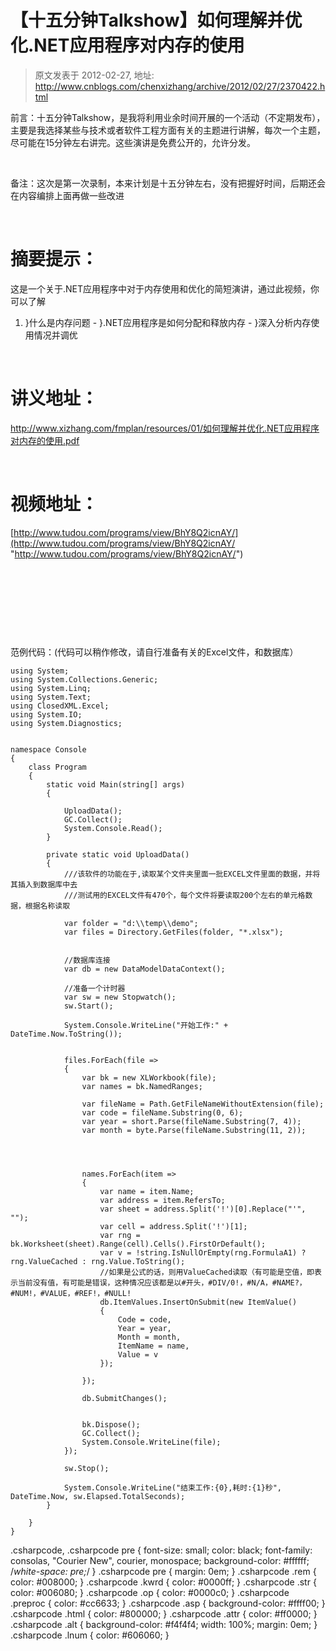 # 【十五分钟Talkshow】如何理解并优化.NET应用程序对内存的使用 
> 原文发表于 2012-02-27, 地址: http://www.cnblogs.com/chenxizhang/archive/2012/02/27/2370422.html 


前言：十五分钟Talkshow，是我将利用业余时间开展的一个活动（不定期发布），主要是我选择某些与技术或者软件工程方面有关的主题进行讲解，每次一个主题，尽可能在15分钟左右讲完。这些演讲是免费公开的，允许分发。

  

 备注：这次是第一次录制，本来计划是十五分钟左右，没有把握好时间，后期还会在内容编排上面再做一些改进

  

 摘要提示：
=====

 这是一个关于.NET应用程序中对于内存使用和优化的简短演讲，通过此视频，你可以了解

 1. }什么是内存问题 - }.NET应用程序是如何分配和释放内存 - }深入分析内存使用情况并调优

  

 讲义地址：
=====

 <http://www.xizhang.com/fmplan/resources/01/如何理解并优化.NET应用程序对内存的使用.pdf>

  

 视频地址：
=====

 [http://www.tudou.com/programs/view/BhY8Q2icnAY/](http://www.tudou.com/programs/view/BhY8Q2icnAY/ "http://www.tudou.com/programs/view/BhY8Q2icnAY/")

  

  

  

  

 范例代码：(代码可以稍作修改，请自行准备有关的Excel文件，和数据库）


```
using System;
using System.Collections.Generic;
using System.Linq;
using System.Text;
using ClosedXML.Excel;
using System.IO;
using System.Diagnostics;


namespace Console
{
    class Program
    {
        static void Main(string[] args)
        {

            UploadData();
            GC.Collect();
            System.Console.Read();
        }

        private static void UploadData()
        {
            ///该软件的功能在于,读取某个文件夹里面一批EXCEL文件里面的数据，并将其插入到数据库中去
            ///测试用的EXCEL文件有470个，每个文件将要读取200个左右的单元格数据，根据名称读取

            var folder = "d:\\temp\\demo";
            var files = Directory.GetFiles(folder, "*.xlsx");


            //数据库连接
            var db = new DataModelDataContext();

            //准备一个计时器
            var sw = new Stopwatch();
            sw.Start();

            System.Console.WriteLine("开始工作:" + DateTime.Now.ToString());


            files.ForEach(file =>
            {
                var bk = new XLWorkbook(file);
                var names = bk.NamedRanges;

                var fileName = Path.GetFileNameWithoutExtension(file);
                var code = fileName.Substring(0, 6);
                var year = short.Parse(fileName.Substring(7, 4));
                var month = byte.Parse(fileName.Substring(11, 2));




                names.ForEach(item =>
                {
                    var name = item.Name;
                    var address = item.RefersTo;
                    var sheet = address.Split('!')[0].Replace("'", "");
                    var cell = address.Split('!')[1];
                    var rng = bk.Worksheet(sheet).Range(cell).Cells().FirstOrDefault();
                    var v = !string.IsNullOrEmpty(rng.FormulaA1) ? rng.ValueCached : rng.Value.ToString();
                    //如果是公式的话，则用ValueCached读取（有可能是空值，即表示当前没有值，有可能是错误，这种情况应该都是以#开头，#DIV/0!，#N/A，#NAME?，#NUM!，#VALUE，#REF!，#NULL!
                    db.ItemValues.InsertOnSubmit(new ItemValue()
                    {
                        Code = code,
                        Year = year,
                        Month = month,
                        ItemName = name,
                        Value = v
                    });

                });

                db.SubmitChanges();


                bk.Dispose();
                GC.Collect();
                System.Console.WriteLine(file);
            });

            sw.Stop();

            System.Console.WriteLine("结束工作:{0},耗时:{1}秒", DateTime.Now, sw.Elapsed.TotalSeconds);
        }

    }
}

```

.csharpcode, .csharpcode pre
{
 font-size: small;
 color: black;
 font-family: consolas, "Courier New", courier, monospace;
 background-color: #ffffff;
 /*white-space: pre;*/
}
.csharpcode pre { margin: 0em; }
.csharpcode .rem { color: #008000; }
.csharpcode .kwrd { color: #0000ff; }
.csharpcode .str { color: #006080; }
.csharpcode .op { color: #0000c0; }
.csharpcode .preproc { color: #cc6633; }
.csharpcode .asp { background-color: #ffff00; }
.csharpcode .html { color: #800000; }
.csharpcode .attr { color: #ff0000; }
.csharpcode .alt 
{
 background-color: #f4f4f4;
 width: 100%;
 margin: 0em;
}
.csharpcode .lnum { color: #606060; }
